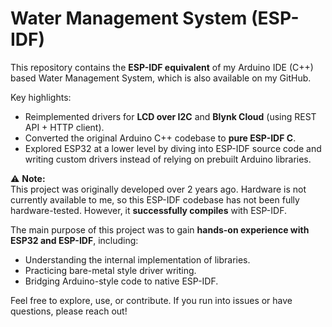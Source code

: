 # Water Management System (ESP-IDF)

This repository contains the **ESP-IDF equivalent** of my Arduino IDE (C++) based Water Management System, which is also available on my GitHub.  

Key highlights:
- Reimplemented drivers for **LCD over I2C** and **Blynk Cloud** (using REST API + HTTP client).
- Converted the original Arduino C++ codebase to **pure ESP-IDF C**.
- Explored ESP32 at a lower level by diving into ESP-IDF source code and writing custom drivers instead of relying on prebuilt Arduino libraries.

⚠️ **Note:**  
This project was originally developed over 2 years ago. Hardware is not currently available to me, so this ESP-IDF codebase has not been fully hardware-tested. However, it **successfully compiles** with ESP-IDF.

The main purpose of this project was to gain **hands-on experience with ESP32 and ESP-IDF**, including:
- Understanding the internal implementation of libraries.
- Practicing bare-metal style driver writing.
- Bridging Arduino-style code to native ESP-IDF.

Feel free to explore, use, or contribute. If you run into issues or have questions, please reach out!

